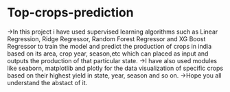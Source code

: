 # Top-crops-prediction
->In this project i have used supervised learning algorithms such as Linear Regression, Ridge Regressor, Random Forest Regressor and XG Boost Regressor to train the model 
  and predict the production of crops in india based on its area, crop year, season,etc which can placed as input and outputs the production of that particular state.
->I have also used modules like seaborn, matplotlib and plotly for the data visualization of specific crops based on their highest yield in state, year, season and so on.
->Hope you all understand the abstact of it.
